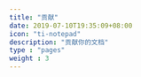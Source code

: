 ```yaml
---
title: "贡献"
date: 2019-07-10T19:35:09+08:00
icon: "ti-notepad"
description: "贡献你的文档"
type : "pages"
weight : 3
---
```

